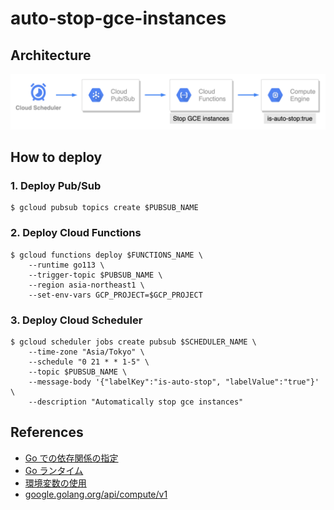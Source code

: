 # auto-stop-gce-instances

## Architecture
![](./assets/architecture.png)

## How to deploy

### 1. Deploy Pub/Sub
```
$ gcloud pubsub topics create $PUBSUB_NAME
```

### 2. Deploy Cloud Functions
```
$ gcloud functions deploy $FUNCTIONS_NAME \
    --runtime go113 \
    --trigger-topic $PUBSUB_NAME \
    --region asia-northeast1 \
    --set-env-vars GCP_PROJECT=$GCP_PROJECT
```

### 3. Deploy Cloud Scheduler
```
$ gcloud scheduler jobs create pubsub $SCHEDULER_NAME \
    --time-zone "Asia/Tokyo" \
    --schedule "0 21 * * 1-5" \
    --topic $PUBSUB_NAME \
    --message-body '{"labelKey":"is-auto-stop", "labelValue":"true"}' \
    --description "Automatically stop gce instances"
```

## References
- [Go での依存関係の指定](https://cloud.google.com/functions/docs/writing/specifying-dependencies-go?hl=ja)
- [Go ランタイム](https://cloud.google.com/functions/docs/concepts/go-runtime#contextcontext)
- [環境変数の使用](https://cloud.google.com/functions/docs/env-var)
- [google.golang.org/api/compute/v1](https://pkg.go.dev/google.golang.org/api@v0.60.0/compute/v1)